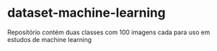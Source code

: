 # dataset-machine-learning
Repositório contém duas classes com 100 imagens cada para uso em estudos de machine learning
